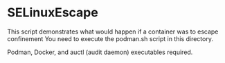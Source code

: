 # SELinuxEscape

This script demonstrates what would happen if a container was to escape confinement
You need to execute the podman.sh script in this directory.

Podman, Docker, and auctl (audit daemon) executables required.
